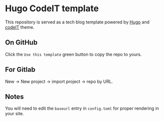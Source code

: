 # Hugo CodeIT template

This repository is served as a tech blog template powered by [Hugo](https://gohugo.io/) and [codeIT](https://github.com/sunt-programator/CodeIT/) theme.

## On GitHub

Click the `Use this template` green button to copy the repo to yours.

## For Gitlab

New -> New project -> import project -> repo by URL.

## Notes

You will need to edit the `baseurl` entry in `config.toml` for proper rendering in your site.